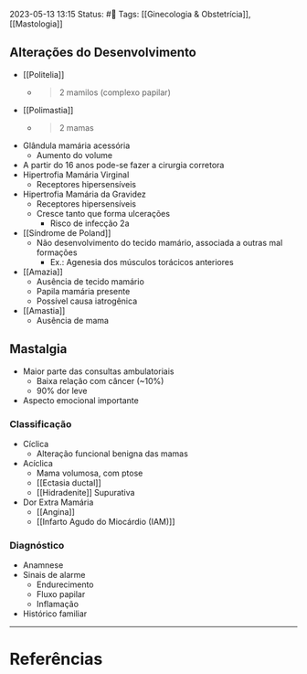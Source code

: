 2023-05-13 13:15
Status: #🌱 
Tags: [[Ginecologia & Obstetrícia]], [[Mastologia]]
<br/>
## Alterações do Desenvolvimento
- [[Politelia]]
	- >2 mamilos (complexo papilar)
- [[Polimastia]]
	- >2 mamas
- Glândula mamária acessória
	- Aumento do volume
- A partir do 16 anos pode-se fazer a cirurgia corretora
- Hipertrofia Mamária Virginal
	- Receptores hipersensíveis
- Hipertrofia Mamária da Gravidez
	- Receptores hipersensíveis
	- Cresce tanto que forma ulcerações
		- Risco de infecção 2a
- [[Síndrome de Poland]]
	- Não desenvolvimento do tecido mamário, associada a outras mal formações
		- Ex.: Agenesia dos músculos torácicos anteriores
- [[Amazia]]
	- Ausência de tecido mamário
	- Papila mamária presente
	- Possível causa iatrogênica
- [[Amastia]]
	- Ausência de mama
## Mastalgia
- Maior parte das consultas ambulatoriais
	- Baixa relação com câncer (~10%)
	- 90% dor leve
- Aspecto emocional importante
### Classificação
- Cíclica
	- Alteração funcional benigna das mamas
- Acíclica
	- Mama volumosa, com ptose
	- [[Ectasia ductal]]
	- [[Hidradenite]] Supurativa
- Dor Extra Mamária
	- [[Angina]]
	- [[Infarto Agudo do Miocárdio (IAM)]]
### Diagnóstico
- Anamnese
- Sinais de alarme
	- Endurecimento
	- Fluxo papilar
	- Inflamação
- Histórico familiar
____
# Referências

